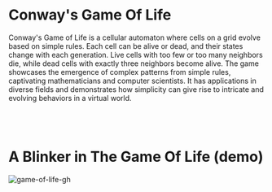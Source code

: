 # Conway's Game Of Life


Conway's Game of Life is a cellular automaton where cells on a grid evolve based on simple rules. Each cell can be alive or dead, and their states change with each generation. Live cells with too few or too many neighbors die, while dead cells with exactly three neighbors become alive. The game showcases the emergence of complex patterns from simple rules, captivating mathematicians and computer scientists. It has applications in diverse fields and demonstrates how simplicity can give rise to intricate and evolving behaviors in a virtual world.
<br><br>
<br><br>
# A Blinker in The Game Of Life (demo)
![game-of-life-gh](https://github.com/NauGht07/game-of-life/assets/85633605/81750460-aa04-4eae-aaeb-87da1c3615ca)
